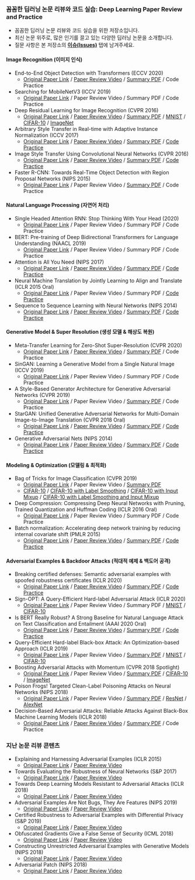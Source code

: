 ### 꼼꼼한 딥러닝 논문 리뷰와 코드 실습: Deep Learning Paper Review and Practice

* 꼼꼼한 딥러닝 논문 리뷰와 코드 실습을 위한 저장소입니다.
* 최신 논문 위주로, 많은 인기를 끌고 있는 다양한 딥러닝 논문을 소개합니다.
* 질문 사항은 본 저장소의 <b>[이슈(Issues)](https://github.com/ndb796/Deep-Learning-Paper-Review-and-Practice/issues)</b> 탭에 남겨주세요.

#### Image Recognition (이미지 인식)

* End-to-End Object Detection with Transformers (ECCV 2020)
    * [Original Paper Link](https://arxiv.org/abs/2005.12872) / [Paper Review Video](https://www.youtube.com/watch?v=hCWUTvVrG7E) / [Summary PDF](/lecture_notes/DETR.pdf) / Code Practice
* Searching for MobileNetV3 (ICCV 2019)
    * [Original Paper Link](https://arxiv.org/abs/1905.02244) / Paper Review Video / Summary PDF / Code Practice
* Deep Residual Learning for Image Recognition (CVPR 2016)
    * [Original Paper Link](https://arxiv.org/abs/1512.03385) / [Paper Review Video](https://www.youtube.com/watch?v=671BsKl8d0E) / [Summary PDF](/lecture_notes/ResNet.pdf) / [MNIST](/code_practices/ResNet18_MNIST_Train.ipynb) / [CIFAR-10](/code_practices/ResNet18_CIFAR10_Train.ipynb) / [ImageNet](/code_practices/Pretrained_ResNet18_ImageNet_Test.ipynb)
* Arbitrary Style Transfer in Real-time with Adaptive Instance Normalization (ICCV 2017)
    * [Original Paper Link](https://arxiv.org/abs/1703.06868) / [Paper Review Video](https://www.youtube.com/watch?v=OM-6zYYRYfg) / [Summary PDF](/lecture_notes/AdaIN_Style_Transfer.pdf) / [Code Practice](/code_practices/AdaIN_Style_Transfer_Tutorial.ipynb)
* Image Style Transfer Using Convolutional Neural Networks (CVPR 2016)
    * [Original Paper Link](https://www.cv-foundation.org/openaccess/content_cvpr_2016/papers/Gatys_Image_Style_Transfer_CVPR_2016_paper.pdf) / [Paper Review Video](https://www.youtube.com/watch?v=va3e2c4uKJk) / [Summary PDF](/lecture_notes/Style%20Transfer.pdf) / [Code Practice](/code_practices/Style_Transfer_Tutorial.ipynb)
* Faster R-CNN: Towards Real-Time Object Detection with Region Proposal Networks (NIPS 2015)
    * [Original Paper Link](https://arxiv.org/abs/1506.01497) / Paper Review Video / [Summary PDF](/lecture_notes/Faster_R-CNN.pdf) / Code Practice

#### Natural Language Processing (자연어 처리)

* Single Headed Attention RNN: Stop Thinking With Your Head (2020)
    * [Original Paper Link](https://arxiv.org/abs/1911.11423) / Paper Review Video / Summary PDF / Code Practice
* BERT: Pre-training of Deep Bidirectional Transformers for Language Understanding (NAACL 2019)
    * [Original Paper Link](https://arxiv.org/abs/1810.04805) / Paper Review Video / Summary PDF / Code Practice
* Attention is All You Need (NIPS 2017)
    * [Original Paper Link](https://arxiv.org/abs/1706.03762) / [Paper Review Video](https://www.youtube.com/watch?v=AA621UofTUA) / [Summary PDF](/lecture_notes/Transformer.pdf) / [Code Practice](/code_practices/Attention_is_All_You_Need_Tutorial_(German_English).ipynb)
* Neural Machine Translation by Jointly Learning to Align and Translate (ICLR 2015 Oral)
    * [Original Paper Link](https://arxiv.org/abs/1409.0473) / Paper Review Video / Summary PDF / [Code Practice](/code_practices/Sequence_to_Sequence_with_Attention_Tutorial.ipynb)
* Sequence to Sequence Learning with Neural Networks (NIPS 2014)
    * [Original Paper Link](https://arxiv.org/abs/1409.3215) / [Paper Review Video](https://www.youtube.com/watch?v=4DzKM0vgG1Y) / [Summary PDF](/lecture_notes/Seq2Seq.pdf) / [Code Practice](/code_practices/Sequence_to_Sequence_with_LSTM_Tutorial.ipynb)

#### Generative Model & Super Resolution (생성 모델 & 해상도 복원)

* Meta-Transfer Learning for Zero-Shot Super-Resolution (CVPR 2020)
    * [Original Paper Link](https://arxiv.org/abs/2002.12213) / [Paper Review Video](https://www.youtube.com/watch?v=PUtFz4vqXHQ) / [Summary PDF](/lecture_notes/MZSR.pdf) / Code Practice
* SinGAN: Learning a Generative Model from a Single Natural Image (ICCV 2019)
    * [Original Paper Link](https://arxiv.org/abs/1905.01164) / Paper Review Video / Summary PDF / Code Practice
* A Style-Based Generator Architecture for Generative Adversarial Networks (CVPR 2019)
    * [Original Paper Link](https://arxiv.org/abs/1812.04948) / Paper Review Video / [Summary PDF](/lecture_notes/StyleGAN.pdf) / Code Practice
* StarGAN: Unified Generative Adversarial Networks for Multi-Domain Image-to-Image Translation (CVPR 2018 Oral)
    * [Original Paper Link](https://arxiv.org/abs/1711.09020) / [Paper Review Video](https://www.youtube.com/watch?v=-r9M4Cj9o_8) / [Summary PDF](/lecture_notes/StarGAN.pdf) / [Code Practice](/code_practices/StarGAN_Tutorial.ipynb)
* Generative Adversarial Nets (NIPS 2014)
    * [Original Paper Link](https://arxiv.org/abs/1406.2661) / [Paper Review Video](https://www.youtube.com/watch?v=AVvlDmhHgC4) / [Summary PDF](/lecture_notes/GAN.pdf) / [Code Practice](/code_practices/GAN_for_MNIST_Tutorial.ipynb)

#### Modeling & Optimization (모델링 & 최적화)

* Bag of Tricks for Image Classification (CVPR 2019)
    * [Original Paper Link](https://arxiv.org/abs/1812.01187) / Paper Review Video / [Summary PDF](/lecture_notes/Bag_of_Tricks_for_Image_Classification.pdf)
    * [CIFAR-10](/code_practices/ResNet18_CIFAR10_Basic_Training.ipynb) / [CIFAR-10 with Label Smoothing](/code_practices/ResNet18_CIFAR10_Training_with_Label_Smoothing.ipynb) / [CIFAR-10 with Input Mixup](/code_practices/ResNet18_CIFAR10_Training_with_Input_Mixup.ipynb) / [CIFAR-10 with Label Smoothing and Input Mixup](/code_practices/ResNet18_CIFAR10_Training_with_Input_Mixup_and_Label_Smoothing.ipynb)
* Deep Compression: Compressing Deep Neural Networks with Pruning, Trained Quantization and Huffman Coding (ICLR 2016 Oral)
    * [Original Paper Link](https://arxiv.org/abs/1510.00149) / Paper Review Video / Summary PDF / Code Practice
* Batch normalization: Accelerating deep network training by reducing internal covariate shift (PMLR 2015)
    * [Original Paper Link](https://arxiv.org/abs/1502.03167) / [Paper Review Video](https://www.youtube.com/watch?v=58fuWVu5DVU) / [Summary PDF](/lecture_notes/Batch_Normalization.pdf) / [Code Practice](/code_practices/Batch_Normalization_Evaluation_(with_Residual_Connection).ipynb)

#### Adversarial Examples & Backdoor Attacks (적대적 예제 & 백도어 공격)

* Breaking certified defenses: Semantic adversarial examples with spoofed robustness certificates (ICLR 2020)
    * [Original Paper Link](https://arxiv.org/abs/2003.08937) / [Paper Review Video](https://www.youtube.com/watch?v=D1j3QiXPRag) / [Summary PDF](/lecture_notes/Shadow_Attack.pdf) / [Code Practice](/code_practices/Shadow_Attack_Tutorial.ipynb)
* Sign-OPT: A Query-Efficient Hard-label Adversarial Attack (ICLR 2020)
    * [Original Paper Link](https://arxiv.org/abs/1909.10773) / Paper Review Video / Summary PDF / [MNIST](/code_practices/Sign_OPT_Attack_for_MNIST.ipynb) / [CIFAR-10](/code_practices/Sign_OPT_Attack_for_CIFAR_10.ipynb)
* Is BERT Really Robust? A Strong Baseline for Natural Language Attack on Text Classification and Entailment (AAAI 2020 Oral)
    * [Original Paper Link](https://arxiv.org/abs/1907.11932) / [Paper Review Video](https://www.youtube.com/watch?v=EF-IYFTKZiE) / [Summary PDF](/lecture_notes/TextFooler.pdf) / [Code Practice](/code_practices/TextFooler_Tutorial.ipynb)
* Query-Efficient Hard-label Black-box Attack: An Optimization-based Approach (ICLR 2019)
    * [Original Paper Link](https://arxiv.org/abs/1807.04457) / Paper Review Video / [Summary PDF](/lecture_notes/OPT_Attack.pdf) / [MNIST](/code_practices/Opt_Attack_for_MNIST.ipynb) / [CIFAR-10](/code_practices/Opt_Attack_for_CIFAR_10.ipynb)
* Boosting Adversarial Attacks with Momentum (CVPR 2018 Spotlight)
    * [Original Paper Link](https://arxiv.org/abs/1710.06081) / Paper Review Video / [Summary PDF](/lecture_notes/Boosting_Adversarial_Attacks_with_Momentum.pdf) / [CIFAR-10](/code_practices/MI_FGSM_Attack_for_CIFAR_10.ipynb) / [ImageNet](/code_practices/MI_FGSM_Attack_for_ImageNet.ipynb)
* Poison Frogs! Targeted Clean-Label Poisoning Attacks on Neural Networks (NIPS 2018)
    * [Original Paper Link](https://arxiv.org/abs/1804.00792) / Paper Review Video / [Summary PDF](/lecture_notes/Poison_Frogs.pdf) / [ResNet](/code_practices/One_Shot_Kill_Poison_Attack_ResNet.ipynb) / [AlexNet](/code_practices/One_Shot_Kill_Poison_Attack_AlexNet.ipynb)
* Decision-Based Adversarial Attacks: Reliable Attacks Against Black-Box Machine Learning Models (ICLR 2018)
    * [Original Paper Link](https://arxiv.org/abs/1712.04248) / [Paper Review Video](https://www.youtube.com/watch?v=3dX_SsO2mis) / [Summary PDF](/lecture_notes/Boundary_Attack.pdf) / Code Practice

### 지난 논문 리뷰 콘텐츠

* Explaining and Harnessing Adversarial Examples (ICLR 2015)
    * [Original Paper Link](https://arxiv.org/abs/1412.6572) / [Paper Review Video](https://www.youtube.com/watch?v=99uxhAjNwps)
* Towards Evaluating the Robustness of Neural Networks (S&P 2017)
    * [Original Paper Link](https://arxiv.org/abs/1608.04644) / [Paper Review Video](https://www.youtube.com/watch?v=9kRWHKPyfwQ)
* Towards Deep Learning Models Resistant to Adversarial Attacks (ICLR 2018)
    * [Original Paper Link](https://arxiv.org/abs/1706.06083) / [Paper Review Video](https://www.youtube.com/watch?v=6RBpdAC9nwY)
* Adversarial Examples Are Not Bugs, They Are Features (NIPS 2019)
    * [Original Paper Link](https://arxiv.org/abs/1905.02175) / [Paper Review Video](https://www.youtube.com/watch?v=Y7O47Kq8pmU)
* Certified Robustness to Adversarial Examples with Differential Privacy (S&P 2019)
    * [Original Paper Link](https://arxiv.org/abs/1802.03471) / [Paper Review Video](https://www.youtube.com/watch?v=ySJUlEVlXfk)
* Obfuscated Gradients Give a False Sense of Security (ICML 2018)
    * [Original Paper Link](https://arxiv.org/abs/1802.00420) / [Paper Review Video](https://www.youtube.com/watch?v=0O_Bxln9bTw)
* Constructing Unrestricted Adversarial Examples with Generative Models (NIPS 2018)
    * [Original Paper Link](https://arxiv.org/abs/1805.07894) / [Paper Review Video](https://www.youtube.com/watch?v=IDtaVjJoV4g)
* Adversarial Patch (NIPS 2018)
    * [Original Paper Link](https://arxiv.org/abs/1712.09665) / [Paper Review Video](https://www.youtube.com/watch?v=pOlPlTCfCQE)
